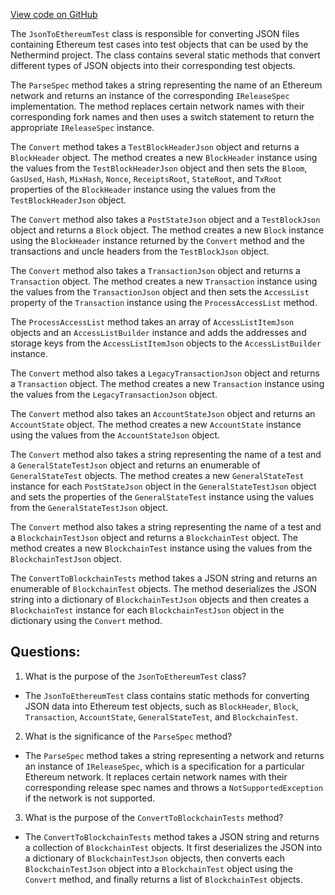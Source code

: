 [View code on GitHub](https://github.com/nethermindeth/nethermind/Ethereum.Test.Base/JsonToEthereumTest.cs)

The `JsonToEthereumTest` class is responsible for converting JSON files containing Ethereum test cases into test objects that can be used by the Nethermind project. The class contains several static methods that convert different types of JSON objects into their corresponding test objects.

The `ParseSpec` method takes a string representing the name of an Ethereum network and returns an instance of the corresponding `IReleaseSpec` implementation. The method replaces certain network names with their corresponding fork names and then uses a switch statement to return the appropriate `IReleaseSpec` instance.

The `Convert` method takes a `TestBlockHeaderJson` object and returns a `BlockHeader` object. The method creates a new `BlockHeader` instance using the values from the `TestBlockHeaderJson` object and then sets the `Bloom`, `GasUsed`, `Hash`, `MixHash`, `Nonce`, `ReceiptsRoot`, `StateRoot`, and `TxRoot` properties of the `BlockHeader` instance using the values from the `TestBlockHeaderJson` object.

The `Convert` method also takes a `PostStateJson` object and a `TestBlockJson` object and returns a `Block` object. The method creates a new `Block` instance using the `BlockHeader` instance returned by the `Convert` method and the transactions and uncle headers from the `TestBlockJson` object.

The `Convert` method also takes a `TransactionJson` object and returns a `Transaction` object. The method creates a new `Transaction` instance using the values from the `TransactionJson` object and then sets the `AccessList` property of the `Transaction` instance using the `ProcessAccessList` method.

The `ProcessAccessList` method takes an array of `AccessListItemJson` objects and an `AccessListBuilder` instance and adds the addresses and storage keys from the `AccessListItemJson` objects to the `AccessListBuilder` instance.

The `Convert` method also takes a `LegacyTransactionJson` object and returns a `Transaction` object. The method creates a new `Transaction` instance using the values from the `LegacyTransactionJson` object.

The `Convert` method also takes an `AccountStateJson` object and returns an `AccountState` object. The method creates a new `AccountState` instance using the values from the `AccountStateJson` object.

The `Convert` method also takes a string representing the name of a test and a `GeneralStateTestJson` object and returns an enumerable of `GeneralStateTest` objects. The method creates a new `GeneralStateTest` instance for each `PostStateJson` object in the `GeneralStateTestJson` object and sets the properties of the `GeneralStateTest` instance using the values from the `GeneralStateTestJson` object.

The `Convert` method also takes a string representing the name of a test and a `BlockchainTestJson` object and returns a `BlockchainTest` object. The method creates a new `BlockchainTest` instance using the values from the `BlockchainTestJson` object.

The `ConvertToBlockchainTests` method takes a JSON string and returns an enumerable of `BlockchainTest` objects. The method deserializes the JSON string into a dictionary of `BlockchainTestJson` objects and then creates a `BlockchainTest` instance for each `BlockchainTestJson` object in the dictionary using the `Convert` method.
## Questions: 
 1. What is the purpose of the `JsonToEthereumTest` class?
- The `JsonToEthereumTest` class contains static methods for converting JSON data into Ethereum test objects, such as `BlockHeader`, `Block`, `Transaction`, `AccountState`, `GeneralStateTest`, and `BlockchainTest`.

2. What is the significance of the `ParseSpec` method?
- The `ParseSpec` method takes a string representing a network and returns an instance of `IReleaseSpec`, which is a specification for a particular Ethereum network. It replaces certain network names with their corresponding release spec names and throws a `NotSupportedException` if the network is not supported.

3. What is the purpose of the `ConvertToBlockchainTests` method?
- The `ConvertToBlockchainTests` method takes a JSON string and returns a collection of `BlockchainTest` objects. It first deserializes the JSON into a dictionary of `BlockchainTestJson` objects, then converts each `BlockchainTestJson` object into a `BlockchainTest` object using the `Convert` method, and finally returns a list of `BlockchainTest` objects.